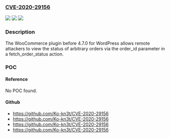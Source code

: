 ### [CVE-2020-29156](https://cve.mitre.org/cgi-bin/cvename.cgi?name=CVE-2020-29156)
![](https://img.shields.io/static/v1?label=Product&message=n%2Fa&color=blue)
![](https://img.shields.io/static/v1?label=Version&message=n%2Fa&color=blue)
![](https://img.shields.io/static/v1?label=Vulnerability&message=n%2Fa&color=brighgreen)

### Description

The WooCommerce plugin before 4.7.0 for WordPress allows remote attackers to view the status of arbitrary orders via the order_id parameter in a fetch_order_status action.

### POC

#### Reference
No POC found.

#### Github
- https://github.com/Ko-kn3t/CVE-2020-29156
- https://github.com/Ko-kn3t/CVE-2020-29156
- https://github.com/Ko-kn3t/CVE-2020-29156
- https://github.com/Ko-kn3t/CVE-2020-29156

